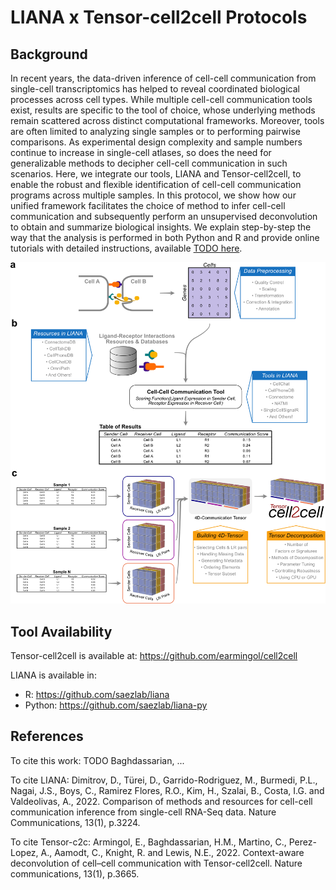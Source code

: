 # LIANA x Tensor-cell2cell Protocols

## Background

In recent years, the data-driven inference of cell-cell communication from single-cell transcriptomics has helped to reveal coordinated biological processes across cell types. While multiple cell-cell communication tools exist, results are specific to the tool of choice, whose underlying methods remain scattered across distinct computational frameworks. Moreover, tools are often limited to analyzing single samples or to performing pairwise comparisons. As experimental design complexity and sample numbers continue to increase in single-cell atlases, so does the need for generalizable methods to decipher cell-cell communication in such scenarios. Here, we integrate our tools, LIANA and Tensor-cell2cell, to enable the robust and flexible identification of cell-cell communication programs across multiple samples. In this protocol, we show how our unified framework facilitates the choice of method to infer cell-cell communication and subsequently perform an unsupervised deconvolution to obtain and summarize biological insights. We explain step-by-step the way that the analysis is performed in both Python and R and provide online tutorials with detailed instructions, available [TODO here]().

![intro](figures/intro.png)


## Tool Availability

Tensor-cell2cell is available at:
https://github.com/earmingol/cell2cell


LIANA is available in:
- R: https://github.com/saezlab/liana
- Python: https://github.com/saezlab/liana-py


## References

To cite this work: 
TODO Baghdassarian, ...

To cite LIANA:
Dimitrov, D., Türei, D., Garrido-Rodriguez, M., Burmedi, P.L., Nagai, J.S., Boys, C., Ramirez Flores, R.O., Kim, H., Szalai, B., Costa, I.G. and Valdeolivas, A., 2022. Comparison of methods and resources for cell-cell communication inference from single-cell RNA-Seq data. Nature Communications, 13(1), p.3224.

To cite Tensor-c2c:
Armingol, E., Baghdassarian, H.M., Martino, C., Perez-Lopez, A., Aamodt, C., Knight, R. and Lewis, N.E., 2022. Context-aware deconvolution of cell–cell communication with Tensor-cell2cell. Nature communications, 13(1), p.3665.

